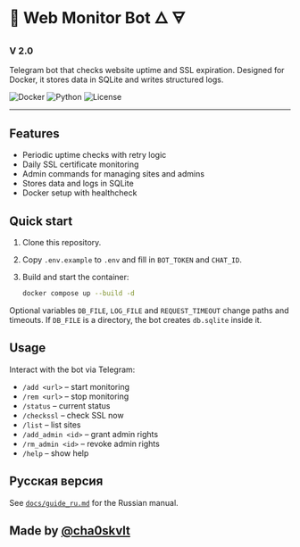 # 🤖 Web Monitor Bot 🜂 🜃

### V 2.0

Telegram bot that checks website uptime and SSL expiration. Designed for Docker, it
stores data in SQLite and writes structured logs.

![Docker](https://img.shields.io/badge/docker-ready-blue)
![Python](https://img.shields.io/badge/python-3.11+-green)
![License](https://img.shields.io/badge/license-MIT-lightgrey)

---

## Features

- Periodic uptime checks with retry logic
- Daily SSL certificate monitoring
- Admin commands for managing sites and admins
- Stores data and logs in SQLite
- Docker setup with healthcheck

## Quick start


1. Clone this repository.
2. Copy `.env.example` to `.env` and fill in `BOT_TOKEN` and `CHAT_ID`.
3. Build and start the container:


   ```bash
   docker compose up --build -d
   ```

Optional variables `DB_FILE`, `LOG_FILE` and `REQUEST_TIMEOUT` change paths and
timeouts. If `DB_FILE` is a directory, the bot creates `db.sqlite` inside it.

## Usage

Interact with the bot via Telegram:

- `/add <url>` – start monitoring
- `/rem <url>` – stop monitoring
- `/status` – current status
- `/checkssl` – check SSL now
- `/list` – list sites
- `/add_admin <id>` – grant admin rights
- `/rm_admin <id>` – revoke admin rights
- `/help` – show help

## Русская версия

See [`docs/guide_ru.md`](docs/guide_ru.md) for the Russian manual.

## Made by [@cha0skvlt](https://github.com/cha0skvlt)

